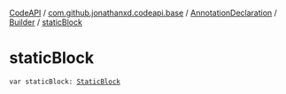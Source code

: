 [CodeAPI](../../../index.md) / [com.github.jonathanxd.codeapi.base](../../index.md) / [AnnotationDeclaration](../index.md) / [Builder](index.md) / [staticBlock](.)

# staticBlock

`var staticBlock: `[`StaticBlock`](../../-static-block/index.md)